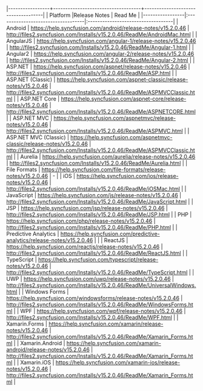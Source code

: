 |-----------------+------------------------------------+------------------------------------|
|   Platform      |Release Notes                       | Read Me                            |
|-----------------|:-----------------------------------|:-----------------------------------|
| Android                      | <https://help.syncfusion.com/android/release-notes/v15.2.0.46>                          | <http://files2.syncfusion.com/Installs/v15.2.0.46/ReadMe/AndroidMac.html>        |
| AngularJS                    | <https://help.syncfusion.com/angular-1/release-notes/v15.2.0.46>                        | <http://files2.syncfusion.com/Installs/v15.2.0.46/ReadMe/Angular-1.html>         |
| Angular2                 	   | <https://help.syncfusion.com/angular-2/release-notes/v15.2.0.46>                        | <http://files2.syncfusion.com/Installs/v15.2.0.46/ReadMe/Angular-2.html>         |
| ASP.NET                      | <https://help.syncfusion.com/aspnet/release-notes/v15.2.0.46>                           | <http://files2.syncfusion.com/Installs/v15.2.0.46/ReadMe/ASP.html>               |
| ASP.NET (Classic)            | <https://help.syncfusion.com/aspnet-classic/release-notes/v15.2.0.46>                   | <http://files2.syncfusion.com/Installs/v15.2.0.46/ReadMe/ASPMVCClassic.html>     |
| ASP.NET Core	               | <https://help.syncfusion.com/aspnet-core/release-notes/v15.2.0.46>                      | <http://files2.syncfusion.com/Installs/v15.2.0.46/ReadMe/ASPNETCORE.html>        |
| ASP.NET MVC                  | <https://help.syncfusion.com/aspnetmvc/release-notes/v15.2.0.46>                        | <http://files2.syncfusion.com/Installs/v15.2.0.46/ReadMe/ASPMVC.html>            |
| ASP.NET MVC (Classic)        | <https://help.syncfusion.com/aspnetmvc-classic/release-notes/v15.2.0.46>                | <http://files2.syncfusion.com/Installs/v15.2.0.46/ReadMe/ASPMVCClassic.html>     |
| Aurelia                      | <https://help.syncfusion.com/aurelia/release-notes/v15.2.0.46>                          | <http://files2.syncfusion.com/Installs/v15.2.0.46/ReadMe/Aurelia.html>           |
| File Formats                 | <https://help.syncfusion.com/file-formats/release-notes/v15.2.0.46>                     | -                                                                                |
| iOS                          | <https://help.syncfusion.com/ios/release-notes/v15.2.0.46>                              | <http://files2.syncfusion.com/Installs/v15.2.0.46/ReadMe/iOSMac.html>            |
| JavaScript                   | <https://help.syncfusion.com/js/release-notes/v15.2.0.46>                               | <http://files2.syncfusion.com/Installs/v15.2.0.46/ReadMe/JavaScript.html>        |
| JSP                   	   | <https://help.syncfusion.com/jsp/release-notes/v15.2.0.46>                              | <http://files2.syncfusion.com/Installs/v15.2.0.46/ReadMe/JSP.html>               |
| PHP                  		   | <https://help.syncfusion.com/php/release-notes/v15.2.0.46>                              | <http://files2.syncfusion.com/Installs/v15.2.0.46/ReadMe/PHP.html>               |
| Predictive Analytics         | <https://help.syncfusion.com/predictive-analytics/release-notes/v15.2.0.46>             |                                                                                  |
| ReactJS                  	   | <https://help.syncfusion.com/reactjs/release-notes/v15.2.0.46>                          | <http://files2.syncfusion.com/Installs/v15.2.0.46/ReadMe/ReactJS.html>           | 
| TypeScript                   | <https://help.syncfusion.com/typescript/release-notes/v15.2.0.46>                       | <http://files2.syncfusion.com/Installs/v15.2.0.46/ReadMe/TypeScript.html>        |
| UWP                          | <https://help.syncfusion.com/uwp/release-notes/v15.2.0.46>                              | <http://files2.syncfusion.com/Installs/v15.2.0.46/ReadMe/UniversalWindows.html>  |
| Windows Forms                | <https://help.syncfusion.com/windowsforms/release-notes/v15.2.0.46>                     | <http://files2.syncfusion.com/Installs/v15.2.0.46/ReadMe/WindowsForms.html>      |
| WPF                          | <https://help.syncfusion.com/wpf/release-notes/v15.2.0.46>                              | <http://files2.syncfusion.com/Installs/v15.2.0.46/ReadMe/WPF.html>               |
| Xamarin.Forms                | <https://help.syncfusion.com/xamarin/release-notes/v15.2.0.46>                          | <http://files2.syncfusion.com/Installs/v15.2.0.46/ReadMe/Xamarin_Forms.html>     |
| Xamarin.Android              | <https://help.syncfusion.com/xamarin-android/release-notes/v15.2.0.46>                  | <http://files2.syncfusion.com/Installs/v15.2.0.46/ReadMe/Xamarin_Forms.html>     |
| Xamarin.iOS                  | <https://help.syncfusion.com/xamarin-ios/release-notes/v15.2.0.46>                      | <http://files2.syncfusion.com/Installs/v15.2.0.46/ReadMe/Xamarin_Forms.html>     |
